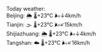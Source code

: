 Today weather:  
Beijing: 🌦   🌡️+23°C 🌬️↓4km/h  
Tianjin: 🌫  🌡️+23°C 🌬️↙15km/h  
Shijiazhuang: 🌦   🌡️+23°C 🌬️↓4km/h  
Tangshan: ☁️   🌡️+23°C 🌬️↙16km/h  

